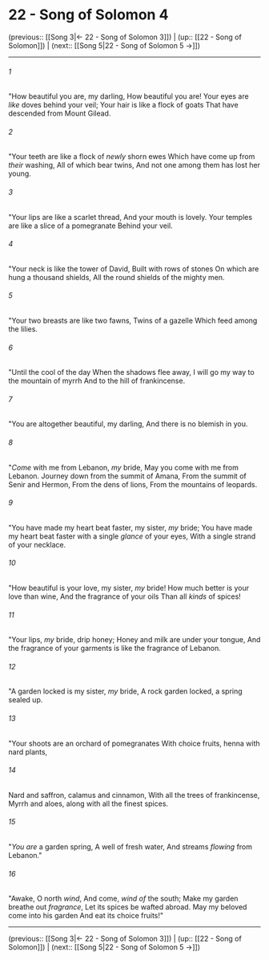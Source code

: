 # 22 - Song of Solomon 4

(previous:: [[Song 3|← 22 - Song of Solomon 3]]) | (up:: [[22 - Song of Solomon]]) | (next:: [[Song 5|22 - Song of Solomon 5 →]])

***


###### 1 
"How beautiful you are, my darling, How beautiful you are! Your eyes are _like_ doves behind your veil; Your hair is like a flock of goats That have descended from Mount Gilead. 

###### 2 
"Your teeth are like a flock of _newly_ shorn ewes Which have come up from _their_ washing, All of which bear twins, And not one among them has lost her young. 

###### 3 
"Your lips are like a scarlet thread, And your mouth is lovely. Your temples are like a slice of a pomegranate Behind your veil. 

###### 4 
"Your neck is like the tower of David, Built with rows of stones On which are hung a thousand shields, All the round shields of the mighty men. 

###### 5 
"Your two breasts are like two fawns, Twins of a gazelle Which feed among the lilies. 

###### 6 
"Until the cool of the day When the shadows flee away, I will go my way to the mountain of myrrh And to the hill of frankincense. 

###### 7 
"You are altogether beautiful, my darling, And there is no blemish in you. 

###### 8 
"_Come_ with me from Lebanon, _my_ bride, May you come with me from Lebanon. Journey down from the summit of Amana, From the summit of Senir and Hermon, From the dens of lions, From the mountains of leopards. 

###### 9 
"You have made my heart beat faster, my sister, _my_ bride; You have made my heart beat faster with a single _glance_ of your eyes, With a single strand of your necklace. 

###### 10 
"How beautiful is your love, my sister, _my_ bride! How much better is your love than wine, And the fragrance of your oils Than all _kinds_ of spices! 

###### 11 
"Your lips, _my_ bride, drip honey; Honey and milk are under your tongue, And the fragrance of your garments is like the fragrance of Lebanon. 

###### 12 
"A garden locked is my sister, _my_ bride, A rock garden locked, a spring sealed up. 

###### 13 
"Your shoots are an orchard of pomegranates With choice fruits, henna with nard plants, 

###### 14 
Nard and saffron, calamus and cinnamon, With all the trees of frankincense, Myrrh and aloes, along with all the finest spices. 

###### 15 
"_You are_ a garden spring, A well of fresh water, And streams _flowing_ from Lebanon." 

###### 16 
"Awake, O north _wind_, And come, _wind of_ the south; Make my garden breathe out _fragrance_, Let its spices be wafted abroad. May my beloved come into his garden And eat its choice fruits!"

***

(previous:: [[Song 3|← 22 - Song of Solomon 3]]) | (up:: [[22 - Song of Solomon]]) | (next:: [[Song 5|22 - Song of Solomon 5 →]])
